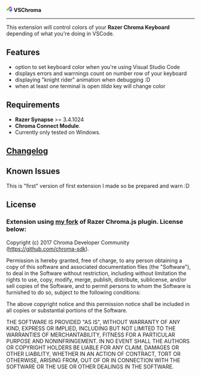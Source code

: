 ![Chroma](images/web/icon_16x16.png)
**VSChroma**
___

This extension will control colors of your **Razer Chroma Keyboard** depending of what you're doing in VSCode.

## Features

- option to set keyboard color when you're using Visual Studio Code
- displays errors and warrnings count on number row of your keyboard
- displaying "knight rider" animation when debugging :D
- when at least one terminal is open *tilda* key will change color

## Requirements

- **Razer Synapse** >= 3.4.1024
- **Chroma Connect Module**. 
- Currently only tested on Windows.

## [Changelog](CHANGELOG.md)

## Known Issues

This is "first" version of first extension I made so be prepared and warn :D

## License

### Extension using [my fork](https://github.com/Pastez/chroma-js) of Razer Chroma.js plugin. License below:

Copyright (c) 2017 Chroma Developer Community (https://github.com/chroma-sdk).

Permission is hereby granted, free of charge, to any person obtaining a copy of this software and associated documentation files (the "Software"), to deal in the Software without restriction, including without limitation the rights to use, copy, modify, merge, publish, distribute, sublicense, and/or sell copies of the Software, and to permit persons to whom the Software is furnished to do so, subject to the following conditions:

The above copyright notice and this permission notice shall be included in all copies or substantial portions of the Software.

THE SOFTWARE IS PROVIDED "AS IS", WITHOUT WARRANTY OF ANY KIND, EXPRESS OR IMPLIED, INCLUDING BUT NOT LIMITED TO THE WARRANTIES OF MERCHANTABILITY, FITNESS FOR A PARTICULAR PURPOSE AND NONINFRINGEMENT. IN NO EVENT SHALL THE AUTHORS OR COPYRIGHT HOLDERS BE LIABLE FOR ANY CLAIM, DAMAGES OR OTHER LIABILITY, WHETHER IN AN ACTION OF CONTRACT, TORT OR OTHERWISE, ARISING FROM, OUT OF OR IN CONNECTION WITH THE SOFTWARE OR THE USE OR OTHER DEALINGS IN THE SOFTWARE.

